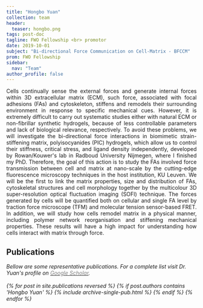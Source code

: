```yaml
---
title: "Hongbo Yuan"
collection: team
header:
  teaser: hongbo.png
tags: post-doc
tagline: FWO Fellowship <br> promotor
date: 2019-10-01
subject: "Bi-directional Force Communication on Cell-Matrix - BFCCM"
prom: FWO Fellowship
sidebar:
  nav: "Team"
author_profile: false
---
```

<p align= "justify">
Cells continually sense the external forces and generate internal forces within 3D extracellular matrix (ECM), such force, associated with focal adhesions (FAs) and cytoskeleton, stiffens and remodels their surrounding environment in response to specific mechanical cues. However, it is extremely difficult to carry out systematic studies either with natural ECM or non-fibrillar synthetic hydrogels, because of less controllable parameters and lack of biological relevance, respectively. To avoid these problems, we will investigate the bi-directional force interactions in biomimetic strain-stiffening matrix, polyisocyanides (PIC) hydrogels, which allow us to control their stiffness, critical stress, and ligand density independently, developed by Rowan/Kouwer's lab in Radboud University Nijmegen, where I finished my PhD. Therefore, the goal of this action is to study the FAs involved force transmission between cell and matrix at nano-scale by the cutting-edge fluorescence microscopy techniques in the host institution, KU Leuven. We will be the first to link the matrix properties, size and distribution of FAs, cytoskeletal structures and cell morphology together by the multicolour 3D super-resolution optical fluctuation imaging (SOFI) technique. The forces generated by cells will be quantified both on cellular and single FA level by traction force microscope (TFM) and molecular tension sensor-based FRET. In addition, we will study how cells remodel matrix in a physical manner, including polymer network reorganisation and stiffening mechanical properties. These results will have a high impact for understanding how cells interact with matrix through force.

<h2> Publications </h2>

<i>Bellow are some representative publications. For a complete list visit Dr. Yuan's profile on <a href="https://scholar.google.com/citations?hl=en&user=dOTC4osAAAAJ"><span style="color:gray">Google Scholar</span></a>.<i/>
<br><br>
{% for post in site.publications reversed %}
  {% if post.authors contains 'Hongbo Yuan' %}
    {% include archive-single-pub.html %}
  {% endif %}
{% endfor %}
